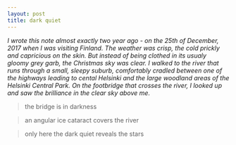 ```yaml
---
layout: post
title: dark quiet
---
```


_I wrote this note almost exactly two year ago - on the 25th of December, 2017 when I was visiting
Finland. The weather was crisp, the cold prickly and capricious on the skin.
But instead of being clothed in its usualy gloomy grey garb, the Christmas sky was clear.
I walked to the river that runs through a small, sleepy suburb, comfortably cradled between 
one of the highways leading to cental Helsinki and the large woodland areas of the Helsinki
Central Park. On the footbridge that crosses the river, I looked up and saw the brilliance
in the clear sky above me._

>the bridge is in darkness

>an angular ice cataract covers the river

>only here the dark quiet reveals the stars
